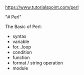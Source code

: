 https://www.tutorialspoint.com/perl

"# Perl"

The Basic of Perl:
- syntax
- variable
- for...loop
- condition
- function
- format / string operation
- module
